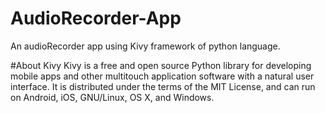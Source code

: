 # AudioRecorder-App
An audioRecorder app using Kivy framework of python language.

#About Kivy
Kivy is a free and open source Python library for developing mobile apps and other multitouch application software with a natural user interface. It is distributed under the terms of the MIT License, and can run on Android, iOS, GNU/Linux, OS X, and Windows.

